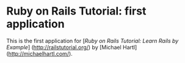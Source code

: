 # Ruby on Rails Tutorial: first application

This is the first application for
[*Ruby on Rails Tutorial: Learn Rails by Example*] (http://railstutorial.org/) 
by [Michael Hartl] (http://michaelhartl.com/).